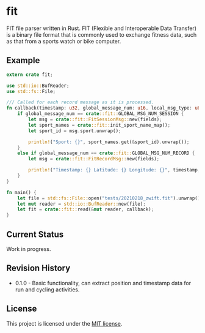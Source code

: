 # fit
FIT file parser written in Rust. FIT (Flexible and Interoperable Data Transfer) is a binary file format that is commonly used to exchange fitness data, such as that from a sports watch or bike computer.

## Example
```rust
extern crate fit;

use std::io::BufReader;
use std::fs::File;

/// Called for each record message as it is processed.
fn callback(timestamp: u32, global_message_num: u16, local_msg_type: u8, fields: Vec<crate::fit::FieldValue>) {
    if global_message_num == crate::fit::GLOBAL_MSG_NUM_SESSION {
        let msg = crate::fit::FitSessionMsg::new(fields);
        let sport_names = crate::fit::init_sport_name_map();
        let sport_id = msg.sport.unwrap();

        println!("Sport: {}", sport_names.get(&sport_id).unwrap());
    }
    else if global_message_num == crate::fit::GLOBAL_MSG_NUM_RECORD {
        let msg = crate::fit::FitRecordMsg::new(fields);

        println!("Timestamp: {} Latitude: {} Longitude: {}", timestamp, crate::fit::semicircles_to_degrees(msg.position_lat.unwrap()), crate::fit::semicircles_to_degrees(msg.position_long.unwrap()));
    }
}

fn main() {
    let file = std::fs::File::open("tests/20210218_zwift.fit").unwrap();
    let mut reader = std::io::BufReader::new(file);
    let fit = crate::fit::read(&mut reader, callback);
}
```
## Current Status
Work in progress.

## Revision History
* 0.1.0 - Basic functionality, can extract position and timestamp data for run and cycling activities.

## License
This project is licensed under the [MIT license](./LICENSE).
